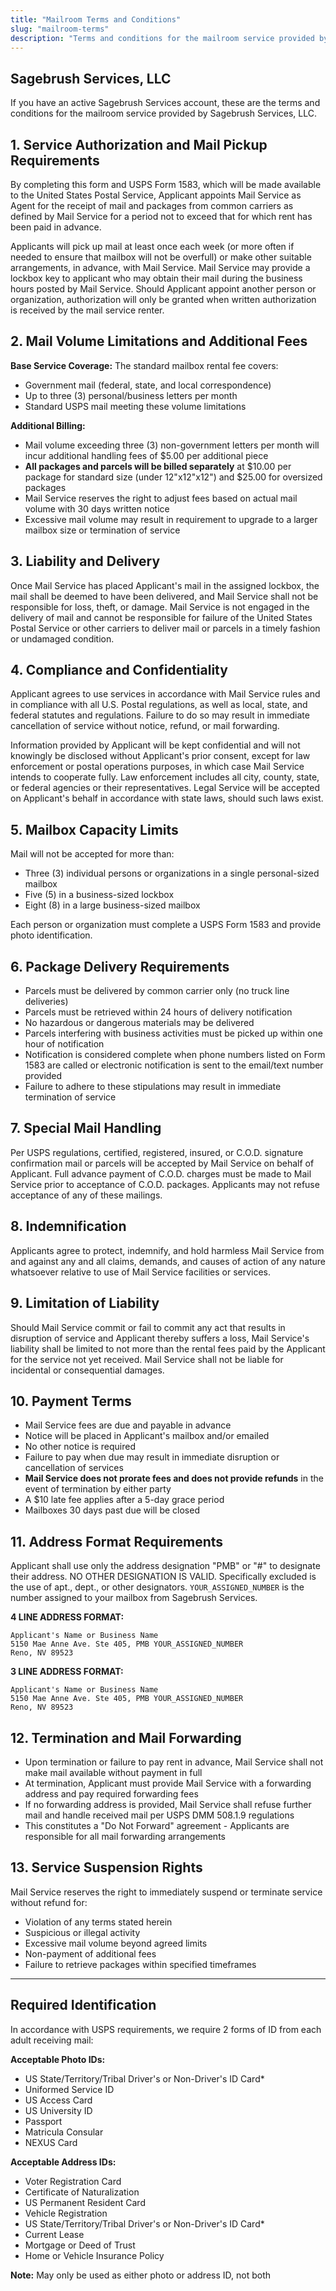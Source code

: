 ```yaml
---
title: "Mailroom Terms and Conditions"
slug: "mailroom-terms"
description: "Terms and conditions for the mailroom service provided by Sagebrush Services."
---
```


## Sagebrush Services, LLC

If you have an active Sagebrush Services account, these are the terms and conditions for the mailroom service provided
by Sagebrush Services, LLC.

## 1. Service Authorization and Mail Pickup Requirements

By completing this form and USPS Form 1583, which will be made available to the United States Postal Service, Applicant
appoints Mail Service as Agent for the receipt of mail and packages from common carriers as defined by Mail Service for
a period not to exceed that for which rent has been paid in advance.

Applicants will pick up mail at least once each week (or more often if needed to ensure that mailbox will not be
overfull) or make other suitable arrangements, in advance, with Mail Service. Mail Service may provide a lockbox key to
applicant who may obtain their mail during the business hours posted by Mail Service. Should Applicant appoint another
person or organization, authorization will only be granted when written authorization is received by the mail service
renter.

## 2. Mail Volume Limitations and Additional Fees

**Base Service Coverage:** The standard mailbox rental fee covers:
- Government mail (federal, state, and local correspondence)
- Up to three (3) personal/business letters per month
- Standard USPS mail meeting these volume limitations

**Additional Billing:**
- Mail volume exceeding three (3) non-government letters per month will incur additional handling fees of $5.00 per
  additional piece
- **All packages and parcels will be billed separately** at $10.00 per package for standard size (under
  12"x12"x12") and $25.00 for oversized packages
- Mail Service reserves the right to adjust fees based on actual mail volume with 30 days written notice
- Excessive mail volume may result in requirement to upgrade to a larger mailbox size or termination of service

## 3. Liability and Delivery

Once Mail Service has placed Applicant's mail in the assigned lockbox, the mail shall be deemed to have been delivered,
and Mail Service shall not be responsible for loss, theft, or damage. Mail Service is not engaged in the delivery of
mail and cannot be responsible for failure of the United States Postal Service or other carriers to deliver mail or
parcels in a timely fashion or undamaged condition.

## 4. Compliance and Confidentiality

Applicant agrees to use services in accordance with Mail Service rules and in compliance with all U.S. Postal
regulations, as well as local, state, and federal statutes and regulations. Failure to do so may result in immediate
cancellation of service without notice, refund, or mail forwarding.

Information provided by Applicant will be kept confidential and will not knowingly be disclosed without Applicant's
prior consent, except for law enforcement or postal operations purposes, in which case Mail Service intends to cooperate
fully. Law enforcement includes all city, county, state, or federal agencies or their representatives. Legal Service
will be accepted on Applicant's behalf in accordance with state laws, should such laws exist.

## 5. Mailbox Capacity Limits

Mail will not be accepted for more than:
- Three (3) individual persons or organizations in a single personal-sized mailbox
- Five (5) in a business-sized lockbox
- Eight (8) in a large business-sized mailbox

Each person or organization must complete a USPS Form 1583 and provide photo identification.

## 6. Package Delivery Requirements

- Parcels must be delivered by common carrier only (no truck line deliveries)
- Parcels must be retrieved within 24 hours of delivery notification
- No hazardous or dangerous materials may be delivered
- Parcels interfering with business activities must be picked up within one hour of notification
- Notification is considered complete when phone numbers listed on Form 1583 are called or electronic
  notification is sent to the email/text number provided
- Failure to adhere to these stipulations may result in immediate termination of service

## 7. Special Mail Handling

Per USPS regulations, certified, registered, insured, or C.O.D. signature confirmation mail or parcels will be accepted
by Mail Service on behalf of Applicant. Full advance payment of C.O.D. charges must be made to Mail Service prior to
acceptance of C.O.D. packages. Applicants may not refuse acceptance of any of these mailings.

## 8. Indemnification

Applicants agree to protect, indemnify, and hold harmless Mail Service from and against any and all claims, demands, and
causes of action of any nature whatsoever relative to use of Mail Service facilities or services.

## 9. Limitation of Liability

Should Mail Service commit or fail to commit any act that results in disruption of service and Applicant thereby suffers
a loss, Mail Service's liability shall be limited to not more than the rental fees paid by the Applicant for the service
not yet received. Mail Service shall not be liable for incidental or consequential damages.

## 10. Payment Terms

- Mail Service fees are due and payable in advance
- Notice will be placed in Applicant's mailbox and/or emailed
- No other notice is required
- Failure to pay when due may result in immediate disruption or cancellation of services
- **Mail Service does not prorate fees and does not provide refunds** in the event of termination by either party
- A $10 late fee applies after a 5-day grace period
- Mailboxes 30 days past due will be closed

## 11. Address Format Requirements

Applicant shall use only the address designation "PMB" or "#" to designate their address. NO OTHER DESIGNATION IS VALID.
Specifically excluded is the use of apt., dept., or other designators. `YOUR_ASSIGNED_NUMBER` is the number assigned to
your mailbox from Sagebrush Services.

**4 LINE ADDRESS FORMAT:**

```text
Applicant's Name or Business Name
5150 Mae Anne Ave. Ste 405, PMB YOUR_ASSIGNED_NUMBER
Reno, NV 89523
```

**3 LINE ADDRESS FORMAT:**

```text
Applicant's Name or Business Name
5150 Mae Anne Ave. Ste 405, PMB YOUR_ASSIGNED_NUMBER
Reno, NV 89523
```

## 12. Termination and Mail Forwarding

- Upon termination or failure to pay rent in advance, Mail Service shall not make mail available without payment in full
- At termination, Applicant must provide Mail Service with a forwarding address and pay required forwarding fees
- If no forwarding address is provided, Mail Service shall refuse further mail and handle received mail per USPS
  DMM 508.1.9 regulations
- This constitutes a "Do Not Forward" agreement - Applicants are responsible for all mail forwarding arrangements

## 13. Service Suspension Rights

Mail Service reserves the right to immediately suspend or terminate service without refund for:
- Violation of any terms stated herein
- Suspicious or illegal activity
- Excessive mail volume beyond agreed limits
- Non-payment of additional fees
- Failure to retrieve packages within specified timeframes

---

## Required Identification

In accordance with USPS requirements, we require 2 forms of ID from each adult receiving mail:

**Acceptable Photo IDs:**
- US State/Territory/Tribal Driver's or Non-Driver's ID Card*
- Uniformed Service ID
- US Access Card
- US University ID
- Passport
- Matricula Consular
- NEXUS Card

**Acceptable Address IDs:**
- Voter Registration Card
- Certificate of Naturalization
- US Permanent Resident Card
- Vehicle Registration
- US State/Territory/Tribal Driver's or Non-Driver's ID Card*
- Current Lease
- Mortgage or Deed of Trust
- Home or Vehicle Insurance Policy

**Note:** May only be used as either photo or address ID, not both
